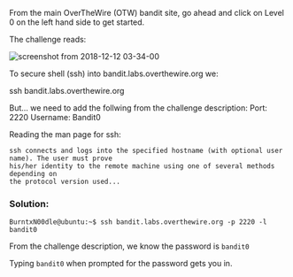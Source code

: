 From the main OverTheWire (OTW) bandit site, go ahead and click on Level 0 on the left hand side to get started.

The challenge reads:

![screenshot from 2018-12-12 03-34-00](https://user-images.githubusercontent.com/41026969/49857122-b90cba00-fdbf-11e8-8285-f5c19c00ee6c.png)

To secure shell (ssh) into bandit.labs.overthewire.org we:

ssh bandit.labs.overthewire.org 

But... we need to add the follwing from the challenge description:
  Port: 2220
  Username: Bandit0

Reading the man page for ssh:
```
ssh connects and logs into the specified hostname (with optional user name). The user must prove 
his/her identity to the remote machine using one of several methods depending on 
the protocol version used... 
```
  
### Solution:

```
BurntxN00dle@ubuntu:~$ ssh bandit.labs.overthewire.org -p 2220 -l bandit0
```

From the challenge description, we know the password is ```bandit0```

Typing ```bandit0``` when prompted for the password gets you in.
